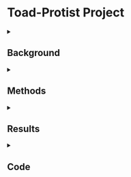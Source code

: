 # Toad-Protist Project

<details> <summary><H2> Background </H2></summary>

The data for this analysis was provided by the Hubbard Center for Genome Studies at the University of New Hampshire. It consists of 16s data in paired-end 250 bp reads that were amplified by Illumina HiSeq 2500. The files were made up of 1 sample taken from the Anaxyrus americanus, known as the American Toad. With this data, the goal was to assemble the genome of the protist, identify the protist's class, and assess the genome. The protist, Amphibiothecum penneri, was identified from [this](https://pubmed.ncbi.nlm.nih.gov/16456158/) paper.

</details></details>

<details> <summary><H2> Methods </H2></summary>
- tools used and what they do

</details></details>

<details> <summary><H2> Results </H2></summary>

With the analysis above, the following can be performed:

<details> <summary><H3> Blast Hits </H3></summary>

![](https://github.com/ael1083/Toad-Protist/blob/main/images/BLAST%20Distribution.png?raw=true)

Explain

</details>

<details> <summary><H3> Blast Hits </H3></summary>

![](https://github.com/user-attachments/assets/710b0667-e61c-42e7-99dc-f9329de3d574)

Explain

</details>

</details></details>

<details> <summary><H2> Code </H2></summary>
```bash
#Ran Fastqc on paired samples
mkdir fastqc_trimmed-reads
fastqc Fecal_S68_L001_R1_001.fastq.gz unpaired-Fecal_S68_L001.fastq.gz -o fastqc_trimmed-reads

#Run SPAdes to assemble the genomes
nohup spades.py -1 Fecal_S68_L001_R1_001.fastq.gz -2 Fecal_S68_L001_R2_001.fastq.gz -s unpaired-Fecal_S68_L001_R1_001.fastq.gz -s unpaired-Fecal_S68_L001_R2_001.fastq.gz -o spades_assembly_default -t 24 &

#View output data
grep ">" spades_assembly_default/contigs.fasta | head
grep -c '>' spades_assembly_default/contigs.fasta

#Clean
cd spades_spades_assembly_default/
mv contigs.fasta spades.log ../
rm -r *
mv ../contigs.fasta ../spades.log ./
ls

#Run QUAST to provide basic statistics
quast.py contigs.fasta -o quast_results

#Run BUSCO to assess completeness of genome assembly
busco -i contigs.fasta -m genome -o busco-results -l bacteria

#Run PROKKA to do genome annotations
nohup prokka --centre X --compliant contigs.fasta --outdir prokka_output --cpus 24 --mincontiglen 200 &
ls prokka_output

#Get counts for each gene annotation
grep -o "product=.*" prokka_output/PROKKA_*.gff | sed 's/product=//g' | sort | uniq -c | sort -nr > protein_abundances.txt

#Extract 16S sequences from FFN file
filter_fasta_by_taxonomy_and_length.py --keys "16S ribosomal RNA" --out 16S_sequences.fasta prokka_output/PROKKA_*.ffn

#Make BLAST database out of contig assembly
makeblastdb -in contigs.fasta -dbtype nucl -out contigs_db

#Run BLAST
blastn -query 16S_sequences.fasta -db contigs_db -out 16S_vs_contigs_6.tsv -o
utfmt 6
less 16S_vs_contigs_6.tsv

#Create output file for blobtools
/usr/local/bin/blast-ncbi-nt.sh contigs.fasta
less contigs.fasta.vs.nt.cul5.1e5.megablast.out

#Index reference genome
bwa index contigs.fasta

#Map reads to construct SAM file
bwa mem -t 24 contigs.fasta 16S_sequences.fasta > raw_mapped.sam
less -S raw_mapped.sam

#Construct a coverage table
samtools view -@ 24 -Sb  raw_mapped.sam  | samtools sort -@ 24 -o sorted_mapp
ed.bam
samtools flagstat sorted_mapped.bam

#Index BAM file
samtools index sorted_mapped.bam

#Calculate per base coverage
bedtools genomecov -ibam sorted_mapped.bam > coverage.out
gen_input_table.py  --isbedfiles contigs.fasta coverage.out >  coverage_table
.tsv

#Create lookup table
blobtools create -i contigs.fasta -b sorted_mapped.bam -t contigs.fas
ta.vs.nt.cul5.maxt10.1e5.megablast.out -o blob_out

#Create output table & plot
blobtools view -i blob_out.blobDB.json -r all -o blob_taxonomy
grep -v '##' blob_taxonomy.blob_out.blobDB.table.txt
blobtools plot -i blob_out.blobDB.json -r genus

#Filter by length (<500bp) & coverage (>0)
mkdir mdibl-t3-2018-WGS/filtered_assembly
cp ../blob_taxonomy.blob_out.blobDB.table.txt ./
grep -v '#' blob_taxonomy.blob_out.blobDB.table.txt | awk -F'\t' '$2
< 5000' | awk -F'\t' '$5 > 0' | awk -F'\t' '{print $1}' > list_of_con
tigs_to_keep_len500_cov20.txt
less -S list_of_contigs_to_keep_len500_cov20.txt

#Filter assembly based on contigs list
filter_contigs_by_list.py ~/toad-analysis/trimmed-reads/spades_assemb
ly_default/contigs.fasta list_of_contigs_to_keep_len500_cov20.txt pro
tist_filtered.fasta

#Find average coverage
grep -f list_of_contigs_to_keep_len500_cov20.txt blob_taxonomy.blob_o
ut.blobDB.table.txt | awk '{w = w + $2; e = e + $5 * $2;} END {print
e/w}'

#BLAST final contigs
wget "https://ftp.ncbi.nlm.nih.gov/pub/UniVec/UniVec"
blastn -reward 1 -penalty -5 -gapopen 3 -gapextend 3 -dust yes -soft_
masking true -evalue 700 -searchsp 1750000000000 -query protist_filte
red.fasta -subject UniVec  -outfmt 6 -out genome_vs_univec.6
```

</details></details>

<details> <summary><H2> Bibliography </H2></summary>

- This project was completed following the [MDIBL-T3-WGS-Tutorial](https://github.com/Joseph7e/MDIBL-T3-WGS-Tutorial?tab=readme-ov-file#organism-identification)
- [chatGPT](https://chatgpt.com/) helps explain what all the inputs do, outputs mean, and what can be done wtih them
- [NIH BLAST](https://blast.ncbi.nlm.nih.gov/Blast.cgi?PAGE=MegaBlast&PROGRAM=blastn&PAGE_TYPE=BlastSearch&BLAST_SPEC=) was used to visualize the 16S sequences FASTA 

</details></details>
